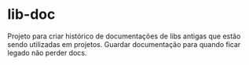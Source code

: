# lib-doc
Projeto para criar histórico de documentações de libs antigas que estão sendo utilizadas em projetos. Guardar documentação para quando ficar legado não perder docs.
